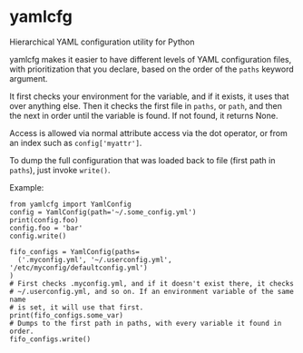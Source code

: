 yamlcfg
=======

Hierarchical YAML configuration utility for Python

yamlcfg makes it easier to have different levels of YAML configuration files,
with prioritization that you declare, based on the order of the `paths`
keyword argument.

It first checks your environment for the variable, and if it exists, it uses
that over anything else. Then it checks the first file in `paths`, or `path`,
and then the next in order until the variable is found. If not found, it returns
None.

Access is allowed via normal attribute access via the dot operator, or from
an index such as `config['myattr']`.

To dump the full configuration that was loaded back to file (first path in
`paths`), just invoke `write()`.

Example:

    from yamlcfg import YamlConfig
    config = YamlConfig(path='~/.some_config.yml')
    print(config.foo)
    config.foo = 'bar'
    config.write()

    fifo_configs = YamlConfig(paths=
      ('.myconfig.yml', '~/.userconfig.yml', '/etc/myconfig/defaultconfig.yml')
    )
    # First checks .myconfig.yml, and if it doesn't exist there, it checks
    # ~/.userconfig.yml, and so on. If an environment variable of the same name
    # is set, it will use that first.
    print(fifo_configs.some_var)
    # Dumps to the first path in paths, with every variable it found in order.
    fifo_configs.write()
